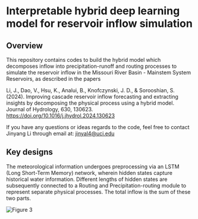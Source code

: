 # Interpretable hybrid deep learning model for reservoir inflow simulation
## Overview
This repository contains codes to build the hybrid model which decomposes inflow into precipitation-runoff and routing processes to simulate the reservoir inflow in the Missouri River Basin - Mainstem System Reservoirs, as described in the papers

Li, J., Dao, V., Hsu, K., Analui, B., Knofczynski, J. D., & Sorooshian, S. (2024). Improving cascade reservoir inflow forecasting and extracting insights by decomposing the physical process using a hybrid model. Journal of Hydrology, 630, 130623. https://doi.org/10.1016/j.jhydrol.2024.130623

If you have any questions or ideas regards to the code, feel free to contact Jinyang Li through email at: jinyal4@uci.edu

## Key designs
The meteorological information undergoes preprocessing via an LSTM (Long Short-Term Memory) network, wherein hidden states capture historical water information. Different lengths of hidden states are subsequently connected to a Routing and Precipitation-routing module to represent separate physical processes. The total inflow is the sum of these two parts.

![Figure 3](https://github.com/jinyal/hybrid_model/assets/59593913/cf56f6a6-d52c-4e40-a3ba-400d9bd250d5)



